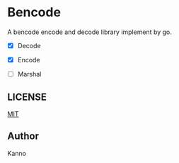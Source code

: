 # Bencode

A bencode encode and decode library implement by go.

- [x] Decode
- [x] Encode
- [ ] Marshal


## LICENSE

[MIT](./LICENSE)

## Author

Kanno